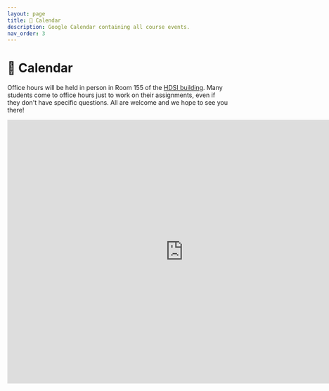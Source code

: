 ```yaml
---
layout: page
title: 📆 Calendar
description: Google Calendar containing all course events.
nav_order: 3
---
```


# 📆 Calendar

Office hours will be held in person in Room 155 of the <a href="https://map.concept3d.com/?id=1005#!m/246301">HDSI building</a>. Many students come to office hours just to work on their assignments, even if they don't have specific questions. All are welcome and we hope to see you there!

<center>
<iframe src="https://calendar.google.com/calendar/embed?height=600&wkst=1&ctz=America%2FLos_Angeles&showPrint=0&mode=WEEK&showTitle=0&src=Y182ZTUzZGJjNjM3MjZlNjgyYTE3NWU0OTZhM2Q4NDJhZjQ0ZDllYTdhZjlhMjhiNGM1NWRhZWQ4ZWVkYWJjZDU0QGdyb3VwLmNhbGVuZGFyLmdvb2dsZS5jb20&src=Y183YTIxNTE4MGU4OTU1ZjJiYzkxMDA1ZTcyMWJlZWZiMmU3ZGFmNDRjOTlhZTdjNzBjNTdhNWQ1MDJiNjg1YWU5QGdyb3VwLmNhbGVuZGFyLmdvb2dsZS5jb20&src=Y19kNDRjNTQ0ZmE1NWNjNTYzY2Q5ODBhOWExOTYzODUxNDZkYjFhMDUyYmEzZGU5NTUxMDFhNTE4YzA4Mjc2ZDdkQGdyb3VwLmNhbGVuZGFyLmdvb2dsZS5jb20&color=%233F51B5&color=%23EF6C00&color=%238E24AA" style="border-width:0" width="800" height="600" frameborder="0" scrolling="no"></iframe>
</center>